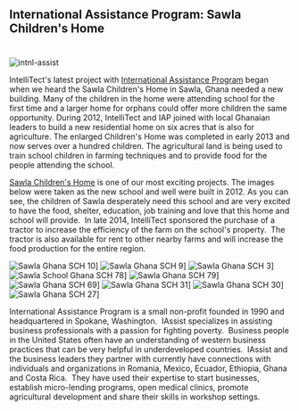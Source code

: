 ## International Assistance Program: Sawla Children's Home
#
![intnl-assist](https://intellitect.com/wp-content/uploads/2013/02/intnl-assist.jpg "Educating Children in Sawla Ghana")

IntelliTect's latest project with [International Assistance Program](https://iassist.org/ "International Assistance Program") began when we heard the Sawla Children's Home in Sawla, Ghana needed a new building. Many of the children in the home were attending school for the first time and a larger home for orphans could offer more children the same opportunity. During 2012, IntelliTect and IAP joined with local Ghanaian leaders to build a new residential home on six acres that is also for agriculture. The enlarged Children's Home was completed in early 2013 and now serves over a hundred children. The agricultural land is being used to train school children in farming techniques and to provide food for the people attending the school.

[Sawla Children's Home](https://iassist.org/projects/sawla-childrens-home "IAssist Sawla, Ghana Children's Home") is one of our most exciting projects. The images below were taken as the new school and well were built in 2012. As you can see, the children of Sawla desperately need this school and are very excited to have the food, shelter, education, job training and love that this home and school will provide.  In late 2014, IntelliTect sponsored the purchase of a tractor to increase the efficiency of the farm on the school's property.  The tractor is also available for rent to other nearby farms and will increase the food production for the entire region.

![Sawla Ghana SCH 10](https://intellitect.com/wp-content/uploads/2013/02/Sawla-Ghana-SCH-10.jpg)]
![Sawla Ghana SCH 9](https://intellitect.com/wp-content/uploads/2013/02/Sawla-Ghana-SCH-9.jpg)]
![Sawla Ghana SCH 3](https://intellitect.com/wp-content/uploads/2013/02/Sawla-Ghana-SCH-3.jpg)]
![Sawla School Ghana SCH 78](https://intellitect.com/wp-content/uploads/2013/02/Sawla-School-Ghana-SCH-78.jpg)]
![Sawla Ghana SCH 79](https://intellitect.com/wp-content/uploads/2013/02/Sawla-Ghana-SCH-79.jpg)]
![Sawla Ghana SCH 69](https://intellitect.com/wp-content/uploads/2013/02/Sawla-Ghana-SCH-69.jpg)]
![Sawla Ghana SCH 31](https://intellitect.com/wp-content/uploads/2013/02/Sawla-Ghana-SCH-31.jpg)]
![Sawla Ghana SCH 30](https://intellitect.com/wp-content/uploads/2013/02/Sawla-Ghana-SCH-30.jpg)]
![Sawla Ghana SCH 27](https://intellitect.com/wp-content/uploads/2013/02/Sawla-Ghana-SCH-27.jpg)]

International Assistance Program is a small non-profit founded in 1990 and headquartered in Spokane, Washington.  IAssist specializes in assisting business professionals with a passion for fighting poverty.  Business people in the United States often have an understanding of western business practices that can be very helpful in underdeveloped countries.  IAssist and the business leaders they partner with currently have connections with individuals and organizations in Romania, Mexico, Ecuador, Ethiopia, Ghana and Costa Rica.  They have used their expertise to start businesses, establish micro-lending programs, open medical clinics, promote agricultural development and share their skills in workshop settings.
